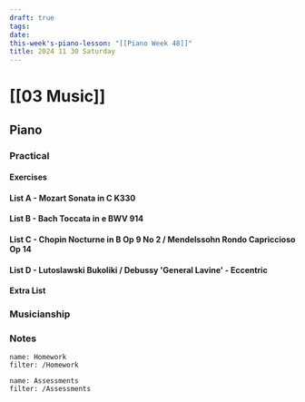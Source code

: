 ```yaml
---
draft: true
tags:
date: 
this-week's-piano-lesson: "[[Piano Week 48]]"
title: 2024 11 30 Saturday
---
```

# [[03 Music]]
## Piano
### Practical
#### Exercises

#### List A - Mozart Sonata in C K330

#### List B - Bach Toccata in e BWV 914

#### List C - Chopin Nocturne in B Op 9 No 2 / Mendelssohn Rondo Capriccioso Op 14

#### List D - Lutoslawski Bukoliki / Debussy 'General Lavine' - Eccentric
#### Extra List

### Musicianship

### Notes 

```todoist
name: Homework
filter: /Homework
``` 

```todoist
name: Assessments
filter: /Assessments
```
